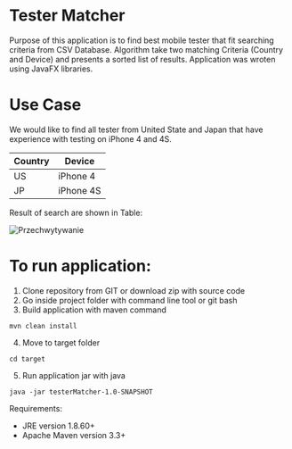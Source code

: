 # Tester Matcher
Purpose of this application is to find best mobile tester that fit searching criteria from CSV Database. 
Algorithm take two matching Criteria (Country and Device) and presents a sorted list of results. Application was wroten using JavaFX libraries.

# Use Case 

We would like to find all tester from United State and Japan that have experience with testing on iPhone 4 and 4S.

Country | Device
------------ | -------------
US| iPhone 4
JP | iPhone 4S

Result of search are shown in Table:

![Przechwytywanie](https://user-images.githubusercontent.com/21298169/55623068-33fc4500-57a2-11e9-9778-a502a6abf618.JPG)

# To run application:

1. Clone repository from GIT or download zip with source code
2. Go inside project folder with command line tool or git bash
3. Build application with maven command

```
mvn clean install 
```

4. Move to target folder
```
cd target
```

5. Run application jar with java
```
java -jar testerMatcher-1.0-SNAPSHOT
```


Requirements:

* JRE version 1.8.60+
* Apache Maven version 3.3+

